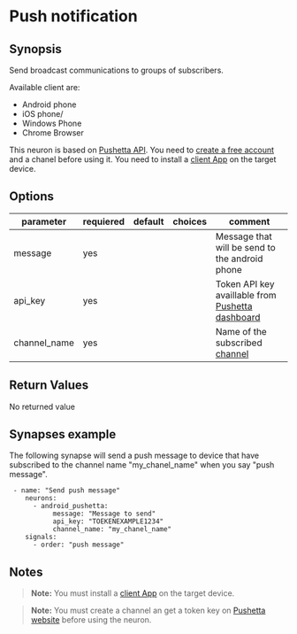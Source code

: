 # Push notification

## Synopsis

Send broadcast communications to groups of subscribers.

Available client are:
- Android phone
- iOS phone/
- Windows Phone
- Chrome Browser

This neuron is based on [Pushetta API](http://www.pushetta.com/). 
You need to [create a free account](http://www.pushetta.com/accounts/signup/) and a chanel before using it.
You need to install a [client App](http://www.pushetta.com/pushetta-downloads/) on the target device.

## Options

| parameter    | requiered | default | choices | comment                                                                                               |
|--------------|-----------|---------|---------|-------------------------------------------------------------------------------------------------------|
| message      | yes       |         |         | Message that will be send to the android phone                                                        |
| api_key      | yes       |         |         | Token API key availlable from [Pushetta dashboard](http://www.pushetta.com/my/dashboard/) |
| channel_name | yes       |         |         | Name of the subscribed [channel](http://www.pushetta.com/pushetta-docs/#create)                       |


## Return Values

No returned value


## Synapses example

The following synapse will send a push message to device that have subscribed to the channel name "my_chanel_name" when you say "push message".
```
 - name: "Send push message"
    neurons:
      - android_pushetta:
           message: "Message to send"
           api_key: "TOEKENEXAMPLE1234"
           channel_name: "my_chanel_name"
    signals:
      - order: "push message"
```

## Notes

> **Note:** You must install a [client App](http://www.pushetta.com/pushetta-downloads/) on the target device.

> **Note:** You must create a channel an get a token key on [Pushetta website](http://www.pushetta.com/) before using the neuron.
